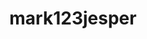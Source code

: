 ---
title: mark123jesper
github: https://github.com/mark123jesper
mode: dark
transition: 1s
score: 81.4
archetype:
- Badges | Tags | Icons
- Cool Banner
---